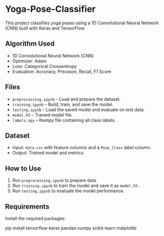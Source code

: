 # Yoga-Pose-Classifier


This project classifies yoga poses using a 1D Convolutional Neural Network (CNN) built with Keras and TensorFlow.

## Algorithm Used

- 1D Convolutional Neural Network (CNN)
- Optimizer: Adam
- Loss: Categorical Crossentropy
- Evaluation: Accuracy, Precision, Recall, F1 Score

## Files

- `preprocessing.ipynb` – Load and prepare the dataset.
- `training.ipynb` – Build, train, and save the model.
- `testing.ipynb` – Load the saved model and evaluate on test data.
- `model.h5` – Trained model file.
- `labels.npy` – Numpy file containing all class labels.

## Dataset

- Input: `data.csv` with feature columns and a `Pose_Class` label column.
- Output: Trained model and metrics.

## How to Use

1. Run `preprocessing.ipynb` to prepare data.
2. Run `training.ipynb` to train the model and save it as `model.h5`.
3. Run `testing.ipynb` to evaluate the model performance.

## Requirements

Install the required packages:

pip install tensorflow keras pandas numpy scikit-learn matplotlib
